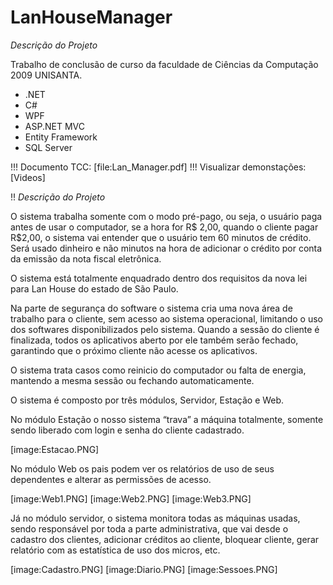 LanHouseManager
===============
*Descrição do Projeto*

Trabalho de conclusão de curso da faculdade de Ciências da Computação 2009 UNISANTA.

* .NET
* C#
* WPF
* ASP.NET MVC
* Entity Framework
* SQL Server

!!! Documento TCC: [file:Lan_Manager.pdf]
!!! Visualizar demonstações: [Videos]

!! *Descrição do Projeto*

O sistema trabalha somente com o modo pré-pago, ou seja, o usuário paga antes de usar o computador, se a hora for R$ 2,00, quando o cliente pagar R$2,00, o sistema vai entender que o usuário tem 60 minutos de crédito. Será usado dinheiro e não minutos na hora de adicionar o crédito por conta da emissão da nota fiscal eletrônica. 

O sistema está totalmente enquadrado dentro dos requisitos da nova lei para Lan House do estado de São Paulo.

Na parte de segurança do software o sistema cria uma nova área de trabalho para o cliente, sem acesso ao sistema operacional, limitando o uso dos softwares disponibilizados pelo sistema. Quando a sessão do cliente é finalizada, todos os aplicativos aberto por ele também serão fechado, garantindo que o próximo cliente não acesse os aplicativos.

O sistema trata casos como reinicio do computador ou falta de energia, mantendo a mesma sessão ou fechando automaticamente. 

O sistema é composto por três módulos, Servidor, Estação e Web.

No módulo Estação o nosso sistema “trava” a máquina totalmente, somente sendo liberado com login e senha do cliente cadastrado.

[image:Estacao.PNG]

No módulo Web os pais podem ver os relatórios de uso de seus dependentes e alterar as permissões de acesso.

[image:Web1.PNG]
[image:Web2.PNG]
[image:Web3.PNG]

Já no módulo servidor, o sistema monitora todas as máquinas usadas, sendo responsável por toda a parte administrativa, que vai desde o cadastro dos clientes, adicionar créditos ao cliente, bloquear cliente, gerar relatório com as estatística de uso dos micros, etc.

[image:Cadastro.PNG]
[image:Diario.PNG]
[image:Sessoes.PNG]
